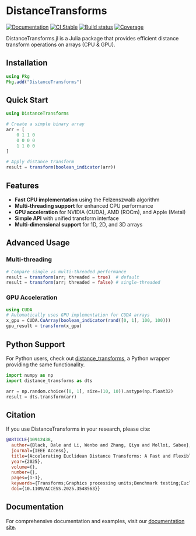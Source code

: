 # DistanceTransforms

[![Documentation][docs-img]][docs-url]
[![CI Stable][ci-img]][ci-url]
[![Build status][buildkite-img]][buildkite-url]
[![Coverage][cov-img]][cov-url]

DistanceTransforms.jl is a Julia package that provides efficient distance transform operations on arrays (CPU & GPU).

## Installation

```julia
using Pkg
Pkg.add("DistanceTransforms")
```

## Quick Start

```julia
using DistanceTransforms

# Create a simple binary array
arr = [
    0 1 1 0
    0 0 0 0
    1 1 0 0
]

# Apply distance transform
result = transform(boolean_indicator(arr))
```

## Features

- **Fast CPU implementation** using the Felzenszwalb algorithm
- **Multi-threading support** for enhanced CPU performance
- **GPU acceleration** for NVIDIA (CUDA), AMD (ROCm), and Apple (Metal)
- **Simple API** with unified transform interface
- **Multi-dimensional support** for 1D, 2D, and 3D arrays

## Advanced Usage

### Multi-threading

```julia
# Compare single vs multi-threaded performance
result = transform(arr; threaded = true)  # default
result = transform(arr; threaded = false) # single-threaded
```

### GPU Acceleration

```julia
using CUDA
# Automatically uses GPU implementation for CUDA arrays
x_gpu = CUDA.CuArray(boolean_indicator(rand([0, 1], 100, 100)))
gpu_result = transform(x_gpu)
```

## Python Support

For Python users, check out [distance_transforms](https://github.com/MolloiLab/distance_transforms), a Python wrapper providing the same functionality.

```python
import numpy as np
import distance_transforms as dts

arr = np.random.choice([0, 1], size=(10, 10)).astype(np.float32)
result = dts.transform(arr)
```

## Citation

If you use DistanceTransforms in your research, please cite:

```bibtex
@ARTICLE{10912438,
  author={Black, Dale and Li, Wenbo and Zhang, Qiyu and Molloi, Sabee},
  journal={IEEE Access}, 
  title={Accelerating Euclidean Distance Transforms: A Fast and Flexible Approach with Multi-Vendor GPU, Multi-Threading, and Multi-Language Support}, 
  year={2025},
  volume={},
  number={},
  pages={1-1},
  keywords={Transforms;Graphics processing units;Benchmark testing;Euclidean distance;Three-dimensional displays;Image segmentation;Hardware;Python;Metals;Arrays;Distance Transform;Hardware Acceleration;Hausdorff Distance;High Performance Computing;Image Processing;Medical Image Analysis;Parallel Computing;Segmentation;Skeletonization},
  doi={10.1109/ACCESS.2025.3548563}}
```

## Documentation

For comprehensive documentation and examples, visit our [documentation site](https://molloilab.github.io/DistanceTransforms.jl/).

[docs-img]: https://img.shields.io/badge/docs-dev-blue.svg
[docs-url]: https://molloilab.github.io/DistanceTransforms.jl/

[ci-img]: https://github.com/MolloiLab/DistanceTransforms.jl/actions/workflows/CI.yml/badge.svg?branch=master
[ci-url]: https://github.com/MolloiLab/DistanceTransforms.jl/actions/workflows/CI.yml

[buildkite-img]: https://badge.buildkite.com/1509baa1122772e8ec377463a6c188753d35b8fcec300a658e.svg?branch=master
[buildkite-url]: https://buildkite.com/julialang/distancetransforms-dot-jl

[cov-img]: https://codecov.io/gh/MolloiLab/DistanceTransforms.jl/branch/master/graph/badge.svg
[cov-url]: https://codecov.io/gh/MolloiLab/DistanceTransforms.jl
